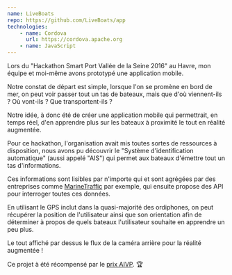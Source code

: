 ```yaml
---
name: LiveBoats
repo: https://github.com/LiveBoats/app
technologies:
    - name: Cordova
      url: https://cordova.apache.org
    - name: JavaScript
---
```

Lors du "Hackathon Smart Port Vallée de la Seine 2016" au Havre, mon équipe et moi-même avons prototypé une application mobile.

Notre constat de départ est simple, lorsque l'on se promène en bord de mer, on peut voir passer tout un tas de bateaux, mais que d'où viennent-ils ? Où vont-ils ? Que transportent-ils ?

Notre idée, à donc été de créer une application mobile qui permettrait, en temps réel, d'en apprendre plus sur les bateaux à proximité le tout en réalité augmentée.

Pour ce hackathon, l'organisation avait mis toutes sortes de ressources à disposition, nous avons pu découvrir le "Système d'identification automatique" (aussi appelé "AIS") qui permet aux bateaux d'émettre tout un tas d'informations.

Ces informations sont lisibles par n'importe qui et sont agrégées par  des entreprises comme [MarineTraffic][marine-traffic] par exemple, qui ensuite propose des API pour interroger toutes ces données.

En utilisant le GPS inclut dans la quasi-majorité des ordiphones, on peut récupérer la position de l'utilisateur ainsi que son orientation afin de déterminer à propos de quels bateaux l'utilisateur souhaite en apprendre un peu plus.

Le tout affiché par dessus le flux de la caméra arrière pour la réalité augmentée !

Ce projet à été récompensé par le [prix AIVP][blog-aivp]. :trophy:

[marine-traffic]: https://www.marinetraffic.com
[blog-aivp]: https://www.aivp.org/2016/11/24/hackathon-lapplication-pour-observer-les-bateaux-primee-par-laivp/